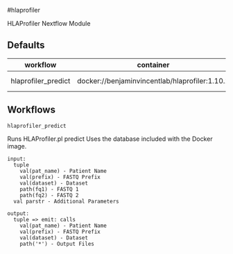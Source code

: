 #hlaprofiler

HLAProfiler Nextflow Module

## Defaults

| workflow | container | cpus | memory |
| --- | --- | --- | --- |
| hlaprofiler_predict | docker://benjaminvincentlab/hlaprofiler:1.10.2 | 4 * task.attempt | 8.GB.plus(4.GB * task.attempt) |

## Workflows

`hlaprofiler_predict`

 Runs HLAProfiler.pl predict
 Uses the database included with the Docker image.
```
input:
  tuple
    val(pat_name) - Patient Name
    val(prefix) - FASTQ Prefix
    val(dataset) - Dataset
    path(fq1) - FASTQ 1
    path(fq2) - FASTQ 2
  val parstr - Additional Parameters

output:
  tuple => emit: calls
    val(pat_name) - Patient Name
    val(prefix) - FASTQ Prefix
    val(dataset) - Dataset
    path('*') - Output Files
```
